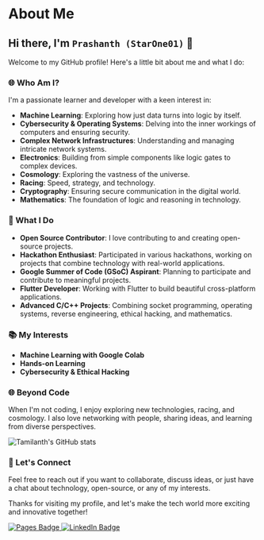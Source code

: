 # About Me

## Hi there, I'm **`Prashanth (StarOne01)`** 👋

Welcome to my GitHub profile! Here's a little bit about me and what I do:

### 🌐 Who Am I?
I'm a passionate learner and developer with a keen interest in:
- **Machine Learning**: Exploring how just data turns into logic by itself.
- **Cybersecurity & Operating Systems**: Delving into the inner workings of computers and ensuring security.
- **Complex Network Infrastructures**: Understanding and managing intricate network systems.
- **Electronics**: Building from simple components like logic gates to complex devices.
- **Cosmology**: Exploring the vastness of the universe.
- **Racing**: Speed, strategy, and technology.
- **Cryptography**: Ensuring secure communication in the digital world.
- **Mathematics**: The foundation of logic and reasoning in technology.

### 🔧 What I Do
- **Open Source Contributor**: I love contributing to and creating open-source projects.
- **Hackathon Enthusiast**: Participated in various hackathons, working on projects that combine technology with real-world applications.
- **Google Summer of Code (GSoC) Aspirant**: Planning to participate and contribute to meaningful projects.
- **Flutter Developer**: Working with Flutter to build beautiful cross-platform applications.
- **Advanced C/C++ Projects**: Combining socket programming, operating systems, reverse engineering, ethical hacking, and mathematics.

### 📚 My Interests
- **Machine Learning with Google Colab**
- **Hands-on Learning**
- **Cybersecurity & Ethical Hacking**

### 🌐 Beyond Code
When I'm not coding, I enjoy exploring new technologies, racing, and cosmology. I also love networking with people, sharing ideas, and learning from diverse perspectives.

![Tamilanth's GitHub stats](https://github-readme-stats.vercel.app/api?username=StarOne01&rank_icon=github&theme=holi)

### 🧠 Let's Connect
Feel free to reach out if you want to collaborate, discuss ideas, or just have a chat about technology, open-source, or any of my interests.

Thanks for visiting my profile, and let's make the tech world more exciting and innovative together!



<a href= "https://StarOne01.github.io">
    <img src="https://img.shields.io/badge/GitHub%20Pages-222222?style=for-the-badge&logo=github%20Pages&logoColor=black" alt="Pages Badge"/>
</a>
<a href= "https://www.linkedin.com/in/starone">
    <img src="https://img.shields.io/badge/LinkedIn-blue?style=for-the-badge&logo=linkedin&logoColor=black" alt="LinkedIn Badge"/>
</a>

